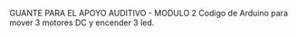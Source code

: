 GUANTE PARA EL APOYO AUDITIVO - MODULO 2
Codigo de Arduino para mover 3 motores DC y encender 3 led.

